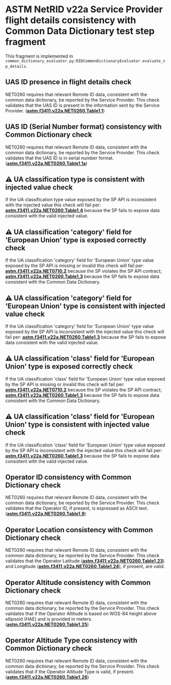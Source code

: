 # ASTM NetRID v22a Service Provider flight details consistency with Common Data Dictionary test step fragment

This fragment is implemented in `common_dictionary_evaluator.py:RIDCommonDictionaryEvaluator.evaluate_sp_details`.

## UAS ID presence in flight details check

NET0260 requires that relevant Remote ID data, consistent with the common data dictionary, be reported by the Service Provider. This check validates that the UAS ID is present in the information sent by the Service Provider. (**[astm.f3411.v22a.NET0260,Table1,1](../../../../requirements/astm/f3411/v22a.md)**)

## UAS ID (Serial Number format) consistency with Common Dictionary check

NET0260 requires that relevant Remote ID data, consistent with the common data dictionary, be reported by the Service Provider. This check validates that the UAS ID is in serial number format. (**[astm.f3411.v22a.NET0260,Table1,1a](../../../../requirements/astm/f3411/v22a.md)**)

## ⚠️ UA classification type is consistent with injected value check

If the UA classification type value exposed by the SP API is inconsistent with the injected value this check will fail per:
**[astm.f3411.v22a.NET0260,Table1,4](../../../../requirements/astm/f3411/v22a.md)** because the SP fails to expose data consistent with the valid injected value.

## ⚠️ UA classification 'category' field for 'European Union' type is exposed correctly check

If the UA classification 'category' field for 'European Union' type value exposed by the SP API is missing or invalid this check will fail per:
**[astm.f3411.v22a.NET0710,2](../../../../requirements/astm/f3411/v22a.md)** because the SP violates the SP API contract;
**[astm.f3411.v22a.NET0260,Table1,3](../../../../requirements/astm/f3411/v22a.md)** because the SP fails to expose data consistent with the Common Data Dictionary.

## ⚠️ UA classification 'category' field for 'European Union' type is consistent with injected value check

If the UA classification 'category' field for 'European Union' type value exposed by the SP API is inconsistent with the injected value this check will fail per:
**[astm.f3411.v22a.NET0260,Table1,3](../../../../requirements/astm/f3411/v22a.md)** because the SP fails to expose data consistent with the valid injected value.

## ⚠️ UA classification 'class' field for 'European Union' type is exposed correctly check

If the UA classification 'class' field for 'European Union' type value exposed by the SP API is missing or invalid this check will fail per:
**[astm.f3411.v22a.NET0710,2](../../../../requirements/astm/f3411/v22a.md)** because the SP violates the SP API contract;
**[astm.f3411.v22a.NET0260,Table1,3](../../../../requirements/astm/f3411/v22a.md)** because the SP fails to expose data consistent with the Common Data Dictionary.

## ⚠️ UA classification 'class' field for 'European Union' type is consistent with injected value check

If the UA classification 'class' field for 'European Union' type value exposed by the SP API is inconsistent with the injected value this check will fail per:
**[astm.f3411.v22a.NET0260,Table1,3](../../../../requirements/astm/f3411/v22a.md)** because the SP fails to expose data consistent with the valid injected value.

## Operator ID consistency with Common Dictionary check

NET0260 requires that relevant Remote ID data, consistent with the common data dictionary, be reported by the Service Provider. This check validates that the Operator ID, if present, is expressed as ASCII text. (**[astm.f3411.v22a.NET0260,Table1,9](../../../../requirements/astm/f3411/v22a.md)**)

## Operator Location consistency with Common Dictionary check

NET0260 requires that relevant Remote ID data, consistent with the common data dictionary, be reported by the Service Provider. This check validates that the Operator Latitude (**[astm.f3411.v22a.NET0260,Table1,23](../../../../requirements/astm/f3411/v22a.md)**) and Longitude (**[astm.f3411.v22a.NET0260,Table1,24](../../../../requirements/astm/f3411/v22a.md)**), if present, are valid.

## Operator Altitude consistency with Common Dictionary check

NET0260 requires that relevant Remote ID data, consistent with the common data dictionary, be reported by the Service Provider. This check validates that if the Operator Altitude is based on WGS-84 height above ellipsoid (HAE) and is provided in meters. (**[astm.f3411.v22a.NET0260,Table1,25](../../../../requirements/astm/f3411/v22a.md)**)

## Operator Altitude Type consistency with Common Dictionary check

NET0260 requires that relevant Remote ID data, consistent with the common data dictionary, be reported by the Service Provider. This check validates that if the Operator Altitude Type is valid, if present. (**[astm.f3411.v22a.NET0260,Table1,26](../../../../requirements/astm/f3411/v22a.md)**)
